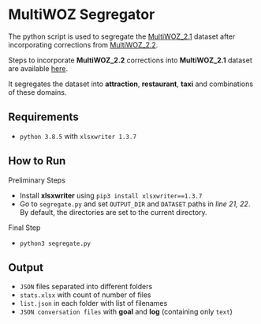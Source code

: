 # MultiWOZ Segregator

The python script is used to segregate the [MultiWOZ_2.1](https://github.com/budzianowski/multiwoz/tree/master/data "Available here") dataset after incorporating corrections from [MultiWOZ_2.2](https://github.com/budzianowski/multiwoz/tree/master/data/MultiWOZ_2.2 "Available here").

Steps to incorporate **MultiWOZ_2.2** corrections into **MultiWOZ_2.1** dataset are available [here](https://github.com/budzianowski/multiwoz/tree/master/data/MultiWOZ_2.2#conversion-to-the-data-format-of-multiwoz-21).

It segregates the dataset into **attraction**, **restaurant**, **taxi** and combinations of these domains.

## Requirements
- `python 3.8.5` with `xlsxwriter 1.3.7`

## How to Run
Preliminary Steps
- Install **xlsxwriter** using  `pip3 install xlsxwriter==1.3.7`
- Go to `segregate.py` and set `OUTPUT_DIR` and `DATASET` paths in _line 21, 22_. By default, the directories are set to the current directory.

Final Step
- `python3 segregate.py`

## Output
- `JSON` files separated into different folders
- `stats.xlsx` with count of number of files
- `list.json` in each folder with list of filenames
- `JSON conversation files` with **goal** and **log** (containing only `text`)
